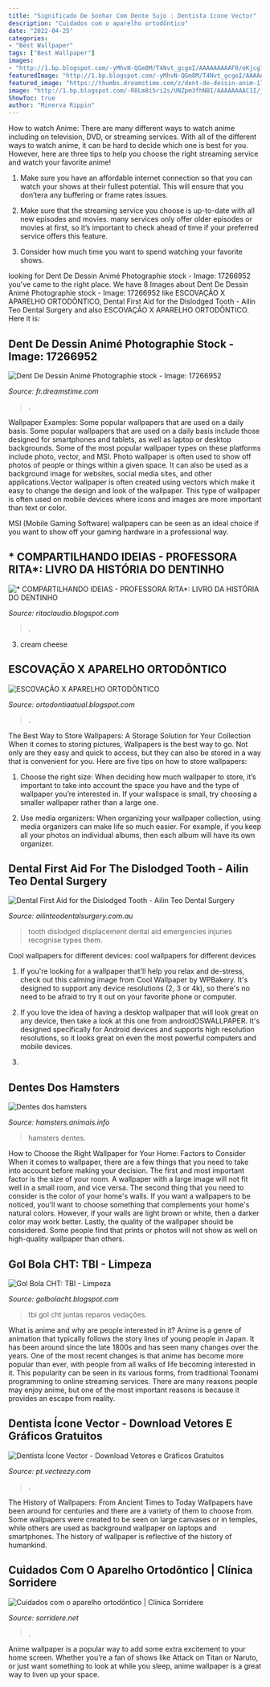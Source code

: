 ```yaml
---
title: "Significado De Sonhar Com Dente Sujo : Dentista ícone Vector"
description: "Cuidados com o aparelho ortodôntico"
date: "2022-04-25"
categories:
- "Best Wallpaper"
tags: ["Best Wallpaper"]
images:
- "http://1.bp.blogspot.com/-yMhvN-QGm8M/T4Nvt_gcgoI/AAAAAAAAAF0/eKjcg7oom4A/s320/cárie+pós-aparelho.JPG"
featuredImage: "http://1.bp.blogspot.com/-yMhvN-QGm8M/T4Nvt_gcgoI/AAAAAAAAAF0/eKjcg7oom4A/s320/cárie+pós-aparelho.JPG"
featured_image: "https://thumbs.dreamstime.com/z/dent-de-dessin-anim-17266952.jpg"
image: "http://1.bp.blogspot.com/-R8Lm8i5ri2s/UNZpm3fhNBI/AAAAAAAAC1I/jiDOiCP4u5I/s1600/Limpeza%2BTBI%2B04.jpg"
ShowToc: true
author: "Minerva Rippin"
---
```



How to watch Anime: There are many different ways to watch anime including on television, DVD, or streaming services.
With all of the different ways to watch anime, it can be hard to decide which one is best for you. However, here are three tips to help you choose the right streaming service and watch your favorite anime!
1. Make sure you have an affordable internet connection so that you can watch your shows at their fullest potential. This will ensure that you don’tera any buffering or frame rates issues.

2. Make sure that the streaming service you choose is up-to-date with all new episodes and movies. many services only offer older episodes or movies at first, so it’s important to check ahead of time if your preferred service offers this feature.

3. Consider how much time you want to spend watching your favorite shows.

	

		
looking for Dent De Dessin Animé Photographie stock - Image: 17266952 you've came to the right place. We have 8 Images about Dent De Dessin Animé Photographie stock - Image: 17266952 like ESCOVAÇÃO X APARELHO ORTODÔNTICO, Dental First Aid for the Dislodged Tooth - Ailin Teo Dental Surgery and also ESCOVAÇÃO X APARELHO ORTODÔNTICO. Here it is:
		
    
## Dent De Dessin Animé Photographie Stock - Image: 17266952

<img loading=lazy src="https://thumbs.dreamstime.com/z/dent-de-dessin-anim-17266952.jpg" onerror="this.onerror=null;this.src='https://tse1.mm.bing.net/th?id=OIP.FBYuvEAYv7i76vkquyky5QHaIc&amp;pid=15.1';" alt="Dent De Dessin Animé Photographie stock - Image: 17266952">

_Source: fr.dreamstime.com_

>. 

	

Wallpaper Examples: Some popular wallpapers that are used on a daily basis.
Some popular wallpapers that are used on a daily basis include those designed for smartphones and tablets, as well as laptop or desktop backgrounds. Some of the most popular wallpaper types on these platforms include photo, vector, and MSI. 
Photo wallpaper is often used to show off photos of people or things within a given space. It can also be used as a background image for websites, social media sites, and other applications.Vector wallpaper is often created using vectors which make it easy to change the design and look of the wallpaper. This type of wallpaper is often used on mobile devices where icons and images are more important than text or color. 

MSI (Mobile Gaming Software) wallpapers can be seen as an ideal choice if you want to show off your gaming hardware in a professional way.

    
## * COMPARTILHANDO IDEIAS - PROFESSORA RITA*: LIVRO DA HISTÓRIA DO DENTINHO

<img loading=lazy src="http://1.bp.blogspot.com/_c-STV6e6g4E/SqZQPvYSy9I/AAAAAAAAA2A/YzGdgA64CSk/s400/dados+pessoais537.jpg" onerror="this.onerror=null;this.src='https://tse4.mm.bing.net/th?id=OIP.Nbr0L3rxQ5gyFaS4sO23KAHaKL&amp;pid=15.1';" alt="* COMPARTILHANDO IDEIAS - PROFESSORA RITA*: LIVRO DA HISTÓRIA DO DENTINHO">

_Source: ritaclaudio.blogspot.com_

>. 

	

3. cream cheese 

    
## ESCOVAÇÃO X APARELHO ORTODÔNTICO

<img loading=lazy src="http://1.bp.blogspot.com/-yMhvN-QGm8M/T4Nvt_gcgoI/AAAAAAAAAF0/eKjcg7oom4A/s320/cárie+pós-aparelho.JPG" onerror="this.onerror=null;this.src='https://tse4.mm.bing.net/th?id=OIP.BOW1L5OLvmNZGOjzk-WrrQAAAA&amp;pid=15.1';" alt="ESCOVAÇÃO X APARELHO ORTODÔNTICO">

_Source: ortodontiaatual.blogspot.com_

>. 

	

The Best Way to Store Wallpapers: A Storage Solution for Your Collection
When it comes to storing pictures, Wallpapers is the best way to go. Not only are they easy and quick to access, but they can also be stored in a way that is convenient for you. Here are five tips on how to store wallpapers:
1) Choose the right size: When deciding how much wallpaper to store, it’s important to take into account the space you have and the type of wallpaper you’re interested in. If your wallspace is small, try choosing a smaller wallpaper rather than a large one.

2) Use media organizers: When organizing your wallpaper collection, using media organizers can make life so much easier. For example, if you keep all your photos on individual albums, then each album will have its own organizer.

    
## Dental First Aid For The Dislodged Tooth - Ailin Teo Dental Surgery

<img loading=lazy src="https://ailinteodentalsurgery.com.au/wp-content/uploads/2015/02/Dislodged-tooth.jpg" onerror="this.onerror=null;this.src='https://tse1.mm.bing.net/th?id=OIP.yXRJ6atSSz1Q3a7YWlzpRgHaE6&amp;pid=15.1';" alt="Dental First Aid for the Dislodged Tooth - Ailin Teo Dental Surgery">

_Source: ailinteodentalsurgery.com.au_

>tooth dislodged displacement dental aid emergencies injuries recognise types them. 

	

Cool wallpapers for different devices:
cool wallpapers for different devices 

1. If you're looking for a wallpaper that'll help you relax and de-stress, check out this calming image from Cool Wallpaper by WPBakery. It's designed to support any device resolutions (2, 3 or 4k), so there's no need to be afraid to try it out on your favorite phone or computer.

2. If you love the idea of having a desktop wallpaper that will look great on any device, then take a look at this one from androidOSWALLPAPER. It's designed specifically for Android devices and supports high resolution resolutions, so it looks great on even the most powerful computers and mobile devices.

3.

    
## Dentes Dos Hamsters

<img loading=lazy src="http://hamsters.animais.info/Imagens/dentes-dos-hamsters.jpg" onerror="this.onerror=null;this.src='https://tse2.mm.bing.net/th?id=OIP.de9t9ZmjI2rpGwlYF-KTxQHaDm&amp;pid=15.1';" alt="Dentes dos hamsters">

_Source: hamsters.animais.info_

>hamsters dentes. 

	

How to Choose the Right Wallpaper for Your Home: Factors to Consider
When it comes to wallpaper, there are a few things that you need to take into account before making your decision. The first and most important factor is the size of your room. A wallpaper with a large image will not fit well in a small room, and vice versa. 
The second thing that you need to consider is the color of your home's walls. If you want a wallpapers to be noticed, you'll want to choose something that complements your home's natural colors. However, if your walls are light brown or white, then a darker color may work better. 
Lastly, the quality of the wallpaper should be considered. Some people find that prints or photos will not show as well on high-quality wallpaper than others.

    
## Gol Bola CHT: TBI - Limpeza

<img loading=lazy src="http://1.bp.blogspot.com/-R8Lm8i5ri2s/UNZpm3fhNBI/AAAAAAAAC1I/jiDOiCP4u5I/s1600/Limpeza%2BTBI%2B04.jpg" onerror="this.onerror=null;this.src='https://tse1.mm.bing.net/th?id=OIP.OK7wSZfhm453Hwo6rjzVcgHaFr&amp;pid=15.1';" alt="Gol Bola CHT: TBI - Limpeza">

_Source: golbolacht.blogspot.com_

>tbi gol cht juntas reparos vedações. 

	

What is anime and why are people interested in it?
Anime is a genre of animation that typically follows the story lines of young people in Japan. It has been around since the late 1800s and has seen many changes over the years. One of the most recent changes is that anime has become more popular than ever, with people from all walks of life becoming interested in it. This popularity can be seen in its various forms, from traditional Toonami programming to online streaming services. There are many reasons people may enjoy anime, but one of the most important reasons is because it provides an escape from reality.

    
## Dentista Ícone Vector - Download Vetores E Gráficos Gratuitos

<img loading=lazy src="https://static.vecteezy.com/system/resources/previews/000/144/340/original/dentista-icon-vector.jpg" onerror="this.onerror=null;this.src='https://tse2.mm.bing.net/th?id=OIP.he1JOP9raqOc_01nDH2AGQHaFL&amp;pid=15.1';" alt="Dentista Ícone Vector - Download Vetores e Gráficos Gratuitos">

_Source: pt.vecteezy.com_

>. 

	

The History of Wallpapers: From Ancient Times to Today
Wallpapers have been around for centuries and there are a variety of them to choose from. Some wallpapers were created to be seen on large canvases or in temples, while others are used as background wallpaper on laptops and smartphones. The history of wallpaper is reflective of the history of humankind.

    
## Cuidados Com O Aparelho Ortodôntico | Clínica Sorridere

<img loading=lazy src="http://www.sorridere.net/wordpress/wp-content/uploads/2014/05/cuidado-aparelho-escova.jpg" onerror="this.onerror=null;this.src='https://tse4.mm.bing.net/th?id=OIP.lKRx5_n1ZHdikuXwFUUYIwHaEs&amp;pid=15.1';" alt="Cuidados com o aparelho ortodôntico | Clínica Sorridere">

_Source: sorridere.net_

>. 

	

Anime wallpaper is a popular way to add some extra excitement to your home screen. Whether you’re a fan of shows like Attack on Titan or Naruto, or just want something to look at while you sleep, anime wallpaper is a great way to liven up your space.

